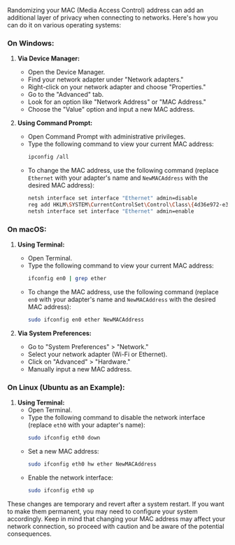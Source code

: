 Randomizing your MAC (Media Access Control) address can add an additional layer of privacy when connecting to networks. Here's how you can do it on various operating systems:

### On Windows:

1. **Via Device Manager:**
   - Open the Device Manager.
   - Find your network adapter under "Network adapters."
   - Right-click on your network adapter and choose "Properties."
   - Go to the "Advanced" tab.
   - Look for an option like "Network Address" or "MAC Address."
   - Choose the "Value" option and input a new MAC address.

2. **Using Command Prompt:**
   - Open Command Prompt with administrative privileges.
   - Type the following command to view your current MAC address:
     ```bash
     ipconfig /all
     ```
   - To change the MAC address, use the following command (replace `Ethernet` with your adapter's name and `NewMACAddress` with the desired MAC address):
     ```bash
     netsh interface set interface "Ethernet" admin=disable
     reg add HKLM\SYSTEM\CurrentControlSet\Control\Class\{4d36e972-e325-11ce-bfc1-08002be10318}\0001 /v NetworkAddress /t REG_SZ /d NewMACAddress /f
     netsh interface set interface "Ethernet" admin=enable
     ```


### On macOS:

1. **Using Terminal:**
   - Open Terminal.
   - Type the following command to view your current MAC address:
     ```bash
     ifconfig en0 | grep ether
     ```
   - To change the MAC address, use the following command (replace `en0` with your adapter's name and `NewMACAddress` with the desired MAC address):
     ```bash
     sudo ifconfig en0 ether NewMACAddress
     ```

2. **Via System Preferences:**
   - Go to "System Preferences" > "Network."
   - Select your network adapter (Wi-Fi or Ethernet).
   - Click on "Advanced" > "Hardware."
   - Manually input a new MAC address.

### On Linux (Ubuntu as an Example):

1. **Using Terminal:**
   - Open Terminal.
   - Type the following command to disable the network interface (replace `eth0` with your adapter's name):
     ```bash
     sudo ifconfig eth0 down
     ```
   - Set a new MAC address:
     ```bash
     sudo ifconfig eth0 hw ether NewMACAddress
     ```
   - Enable the network interface:
     ```bash
     sudo ifconfig eth0 up
     ```

These changes are temporary and revert after a system restart. If you want to make them permanent, you may need to configure your system accordingly. Keep in mind that changing your MAC address may affect your network connection, so proceed with caution and be aware of the potential consequences.
